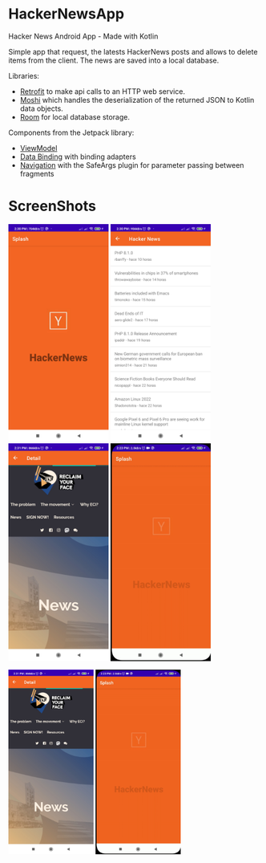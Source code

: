 # HackerNewsApp
Hacker News Android App - Made with Kotlin

 Simple app that request, the latests HackerNews posts and allows to delete items from the client.
 The news are saved into a local database.

Libraries:
* [Retrofit](https://square.github.io/retrofit/) to make api calls to an HTTP web service.
* [Moshi](https://github.com/square/moshi) which handles the deserialization of the returned JSON to Kotlin data objects. 
* [Room](https://developer.android.com/training/data-storage/room) for local database storage.
  
Components from the Jetpack library:
* [ViewModel](https://developer.android.com/topic/libraries/architecture/viewmodel)
* [Data Binding](https://developer.android.com/topic/libraries/data-binding/) with binding adapters
* [Navigation](https://developer.android.com/topic/libraries/architecture/navigation/) with the SafeArgs plugin for parameter passing between fragments


# ScreenShots
<p float="left">
  <img src="https://github.com/fernandoehs/HackerNewsApp/blob/main/app/src/main/1637955170477.jpg" width="200" />
  <img src="https://github.com/fernandoehs/HackerNewsApp/blob/main/app/src/main/1637955170454.jpg" width="200" />
  <img src="https://github.com/fernandoehs/HackerNewsApp/blob/main/app/src/main/1637955170430.jpg" width="200" />
  <img src="https://github.com/fernandoehs/HackerNewsApp/blob/main/app/src/main/hn.gif" width="200" />
</p>

<p float="left">
   <img src="https://github.com/fernandoehs/HackerNewsApp/blob/main/app/src/main/1637955170430.jpg" width="170" />
     <img src="https://github.com/fernandoehs/HackerNewsApp/blob/main/app/src/main/hn.gif" width="170" />
</p>




